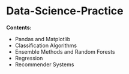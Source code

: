 # Data-Science-Practice

**Contents:**

- Pandas and Matplotlib
- Classification Algorithms
- Ensemble Methods and Random Forests
- Regression
- Recommender Systems
